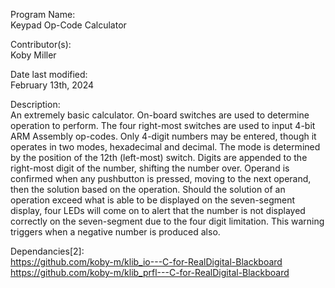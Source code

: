 Program Name:           
                        Keypad Op-Code Calculator

Contributor(s):         
                        Koby Miller

Date last modified:     
                        February 13th, 2024

Description:            
                        An extremely basic calculator. On-board switches are used to determine operation to perform.
                        The four right-most switches are used to input 4-bit ARM Assembly op-codes. 
                        Only 4-digit numbers may be entered, though it operates in two modes, hexadecimal and decimal. The mode is
                        determined by the position of the 12th (left-most) switch. Digits are appended to the right-most digit of 
                        the number, shifting the number over. Operand is confirmed when any pushbutton is pressed, moving to
                        the next operand, then the solution based on the operation.
                        Should the solution of an operation exceed what is able to be displayed on the seven-segment display, 
                        four LEDs will come on to alert that the number is not displayed correctly on the seven-segment due to the
                        four digit limitation. This warning triggers when a negative number is produced also.

Dependancies[2]:           
                        https://github.com/koby-m/klib_io---C-for-RealDigital-Blackboard
                        https://github.com/koby-m/klib_prfl---C-for-RealDigital-Blackboard

